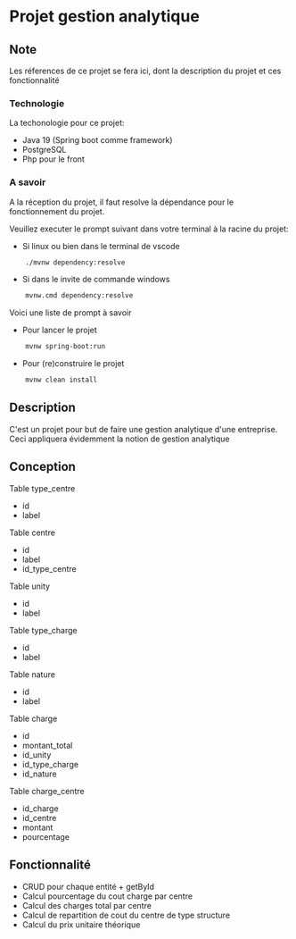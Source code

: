 # Projet gestion analytique

## Note

Les réferences de ce projet se fera ici, dont la description du projet et ces fonctionnalité

### Technologie

La techonologie pour ce projet:

- Java 19 (Spring boot comme framework)
- PostgreSQL
- Php pour le front

### A savoir

A la réception du projet, il faut resolve la dépendance pour le fonctionnement du projet.

Veuillez executer le prompt suivant dans votre terminal à la racine du projet:

- Si linux ou bien dans le terminal de vscode

```bash
    ./mvnw dependency:resolve
```

- Si dans le invite de commande windows

```bash
    mvnw.cmd dependency:resolve
```

Voici une liste de prompt à savoir

- Pour lancer le projet
  
```bash
    mvnw spring-boot:run
```

- Pour (re)construire le projet

```bash
    mvnw clean install
```

## Description

C'est un projet pour but de faire une gestion analytique d'une entreprise.
Ceci appliquera évidemment la notion de gestion analytique

## Conception

Table type_centre

- id
- label

Table centre

- id
- label
- id_type_centre

Table unity

- id
- label

Table type_charge

- id
- label

Table nature

- id
- label

Table charge

- id
- montant_total
- id_unity
- id_type_charge
- id_nature

Table charge_centre

- id_charge
- id_centre
- montant
- pourcentage

## Fonctionnalité

- CRUD pour chaque entité + getById
- Calcul pourcentage du cout charge par centre
- Calcul des charges total par centre
- Calcul de repartition de cout du centre de type structure
- Calcul du prix unitaire théorique